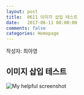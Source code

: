 ```yaml
---
layout: post
title:  0611 이미지 삽입 테스트
date:   2017-06-11 00:00:00
comments: false
categories: Homepage
---
```


작성자: 최아영

## 이미지 삽입 테스트
![My helpful screenshot](https://17-1-skku-oss.github.io/126B/images/test.jpg)